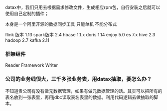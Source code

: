 datax中，我们只用去根据需求修改文件，生成相应rpm包，自行安装之后就可以使用自己定制的插件；

本身是一个阿里开源的数据同步工具  只能单机 不能分布式

flink 版本 1.13 
spark版本 2.4
hbase 1.1.x
doris 1.14
enjoy 5.0
es 7.x
hive 2.3
hadoop 2.7
kafka 2.11

### 框架组件 
Reader
Framework
Writer

### 公司的业务线很大，三千多张业务表，用datax抽取，要怎么办？
不知道贵公司有没有做元数据管理，如果有做元数据管理的话。其实可以把所有的表名放到一张表里，再用jdbc读取表名表里的数据。利用代码逻辑去做抽取的脚本。